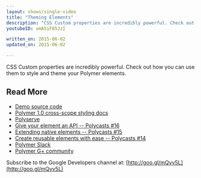 ```yaml
---
layout: shows/single-video
title: "Theming Elements"
description: "CSS Custom properties are incredibly powerful. Check out how you can use them to style and theme your Polymer elements."
youtubeID: omASiF85JzI

written_on: 2015-06-02
updated_on: 2015-06-02

---
```


CSS Custom properties are incredibly powerful. Check out how you can use them to style and theme your Polymer elements.

## Read More

- [Demo source code](https://github.com/Polymer/polycasts/tree/master/ep17-theming/ui-message)
- [Polymer 1.0 cross-scope styling docs](https://www.polymer-project.org/1.0/docs/devguide/styling.html#xscope-styling)
- [Polyserve](https://github.com/polymerlabs/polyserve)
- [Give your element an API -- Polycasts #16](https://www.youtube.com/watch?v=7jolqbtIdiY&index=1&list=PLOU2XLYxmsII5c3Mgw6fNYCzaWrsM3sMN)
- [Extending native elements -- Polycasts #15](https://www.youtube.com/watch?v=OV8BvxpNQOs&list=PLOU2XLYxmsII5c3Mgw6fNYCzaWrsM3sMN)
- [Create reusable elements with ease -- Polycasts #14](https://www.youtube.com/watch?v=p7Q1mQtFGM8&list=PLOU2XLYxmsII5c3Mgw6fNYCzaWrsM3sMN&index=2)
- [Polymer Slack](http://bit.ly/polymerslack)
- [Polymer G+ community](https://plus.google.com/communities/115626364525706131031)

Subscribe to the Google Developers channel at: [http://goo.gl/mQyv5L](http://goo.gl/mQyv5L)

